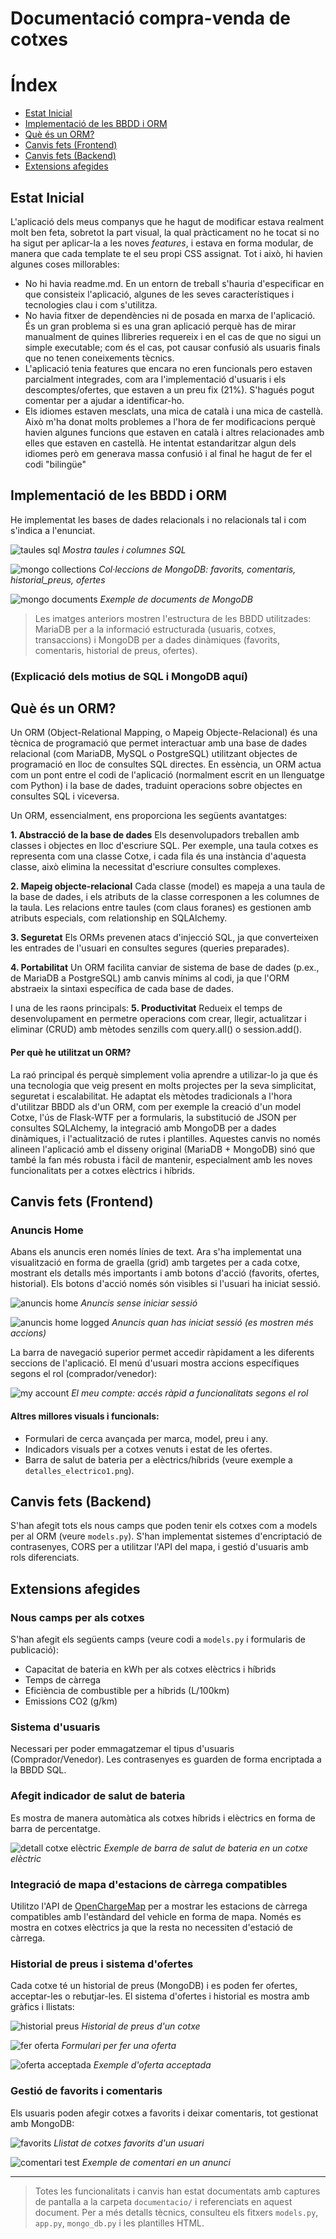 # Documentació compra-venda de cotxes

# Índex
- [Estat Inicial](#estat-inicial)
- [Implementació de les BBDD i ORM](#implementació-de-les-bbdd-i-orm)
- [Què és un ORM?](#què-és-un-orm)
- [Canvis fets (Frontend)](#canvis-fets-frontend)
- [Canvis fets (Backend)](#canvis-fets-backend)
- [Extensions afegides](#extensions-afegides)

## Estat Inicial
L'aplicació dels meus companys que he hagut de modificar estava realment molt ben feta, sobretot la part visual, la qual pràcticament no he tocat si no ha sigut per aplicar-la a les noves *features*, i estava en forma modular, de manera que cada template te el seu propi CSS assignat. Tot i això, hi havien algunes coses millorables:
- No hi havia readme.md. En un entorn de treball s'hauria d'especificar en que consisteix l'aplicació, algunes de les seves característiques i tecnologies clau i com s'utilitza.
- No havia fitxer de dependències ni de posada en marxa de l'aplicació. És un gran problema si es una gran aplicació perquè has de mirar manualment de quines llibreries requereix i en el cas de que no sigui un simple executable; com és el cas, pot causar confusió als usuaris finals que no tenen coneixements tècnics.
- L'aplicació tenia features que encara no eren funcionals pero estaven parcialment integrades, com ara l'implementació d'usuaris i els descomptes/ofertes, que estaven a un preu fix (21%). S'hagués pogut comentar per a ajudar a identificar-ho.
- Els idiomes estaven mesclats, una mica de català i una mica de castellà. Això m'ha donat molts problemes a l'hora de fer modificacions perquè havien algunes funcions que estaven en català i altres relacionades amb elles que estaven en castellà. He intentat estandaritzar algun dels idiomes però em generava massa confusió i al final he hagut de fer el codi "bilingüe"

## Implementació de les BBDD i ORM
He implementat les bases de dades relacionals i no relacionals tal i com s'indica a l'enunciat.

![taules sql](documentacio/sql.png)
*Mostra taules i columnes SQL*

![mongo collections](documentacio/mongo_cols.png)
*Col·leccions de MongoDB: favorits, comentaris, historial_preus, ofertes*

![mongo documents](documentacio/mongo_docs.png)
*Exemple de documents de MongoDB*

> Les imatges anteriors mostren l'estructura de les BBDD utilitzades: MariaDB per a la informació estructurada (usuaris, cotxes, transaccions) i MongoDB per a dades dinàmiques (favorits, comentaris, historial de preus, ofertes).

### (Explicació dels motius de SQL i MongoDB aquí)

## Què és un ORM?
Un ORM (Object-Relational Mapping, o Mapeig Objecte-Relacional) és una tècnica de programació que permet interactuar amb una base de dades relacional (com MariaDB, MySQL o PostgreSQL) utilitzant objectes de programació en lloc de consultes SQL directes. En essència, un ORM actua com un pont entre el codi de l'aplicació (normalment escrit en un llenguatge com Python) i la base de dades, traduint operacions sobre objectes en consultes SQL i viceversa.

Un ORM, essencialment, ens proporciona les següents avantatges:

**1. Abstracció de la base de dades**
    Els desenvolupadors treballen amb classes i objectes en lloc d'escriure SQL. Per exemple, una taula cotxes es representa com una classe Cotxe, i cada fila és una instància d'aquesta classe, això elimina la necessitat d'escriure consultes complexes.

**2. Mapeig objecte-relacional**
    Cada classe (model) es mapeja a una taula de la base de dades, i els atributs de la classe corresponen a les columnes de la taula. Les relacions entre taules (com claus foranes) es gestionen amb atributs especials, com relationship en SQLAlchemy.

**3. Seguretat**
    Els ORMs prevenen atacs d'injecció SQL, ja que converteixen les entrades de l'usuari en consultes segures (queries preparades).

**4. Portabilitat**
    Un ORM facilita canviar de sistema de base de dades (p.ex., de MariaDB a PostgreSQL) amb canvis mínims al codi, ja que l'ORM abstraeix la sintaxi específica de cada base de dades.

I una de les raons principals:
**5. Productivitat**
    Redueix el temps de desenvolupament en permetre operacions com crear, llegir, actualitzar i eliminar (CRUD) amb mètodes senzills com query.all() o session.add().
#### Per què he utilitzat un ORM?
La raó principal és perquè simplement volia aprendre a utilizar-lo ja que és una tecnologia que veig present en molts projectes per la seva simplicitat, seguretat i escalabilitat. He adaptat els mètodes tradicionals a l'hora d'utilitzar BBDD als d'un ORM, com per exemple la creació d'un model Cotxe, l'ús de Flask-WTF per a formularis, la substitució de JSON per consultes SQLAlchemy, la integració amb MongoDB per a dades dinàmiques, i l'actualització de rutes i plantilles. Aquestes canvis no només alineen l'aplicació amb el disseny original (MariaDB + MongoDB) sinó que també la fan més robusta i fàcil de mantenir, especialment amb les noves funcionalitats per a cotxes elèctrics i híbrids.

## Canvis fets (Frontend)

### Anuncis Home
Abans els anuncis eren només línies de text. Ara s'ha implementat una visualització en forma de graella (grid) amb targetes per a cada cotxe, mostrant els detalls més importants i amb botons d'acció (favorits, ofertes, historial). Els botons d'acció només són visibles si l'usuari ha iniciat sessió.

![anuncis home](documentacio/anuncios_home.png)
*Anuncis sense iniciar sessió*

![anuncis home logged](documentacio/anuncios_home_logged.png)
*Anuncis quan has iniciat sessió (es mostren més accions)*

La barra de navegació superior permet accedir ràpidament a les diferents seccions de l'aplicació. El menú d'usuari mostra accions específiques segons el rol (comprador/venedor):

![my account](documentacio/my_account.png)
*El meu compte: accés ràpid a funcionalitats segons el rol*

#### Altres millores visuals i funcionals:
- Formulari de cerca avançada per marca, model, preu i any.
- Indicadors visuals per a cotxes venuts i estat de les ofertes.
- Barra de salut de bateria per a elèctrics/híbrids (veure exemple a `detalles_electrico1.png`).

## Canvis fets (Backend)
S'han afegit tots els nous camps que poden tenir els cotxes com a models per al ORM (veure `models.py`). S'han implementat sistemes d'encriptació de contrasenyes, CORS per a utilitzar l'API del mapa, i gestió d'usuaris amb rols diferenciats.

## Extensions afegides

### Nous camps per als cotxes
S'han afegit els següents camps (veure codi a `models.py` i formularis de publicació):
- Capacitat de bateria en kWh per als cotxes elèctrics i híbrids
- Temps de càrrega
- Eficiència de combustible per a híbrids (L/100km)
- Emissions CO2 (g/km)

### Sistema d'usuaris
Necessari per poder emmagatzemar el tipus d'usuaris (Comprador/Venedor). Les contrasenyes es guarden de forma encriptada a la BBDD SQL.

### Afegit indicador de salut de bateria
Es mostra de manera automàtica als cotxes híbrids i elèctrics en forma de barra de percentatge.

![detall cotxe elèctric](documentacio/detalles_electrico1.png)
*Exemple de barra de salut de bateria en un cotxe elèctric*

### Integració de mapa d'estacions de càrrega compatibles
Utilitzo l'API de [OpenChargeMap](https://openchargemap.io) per a mostrar les estacions de càrrega compatibles amb l'estàndard del vehicle en forma de mapa. Només es mostra en cotxes elèctrics ja que la resta no necessiten d'estació de càrrega.

### Historial de preus i sistema d'ofertes
Cada cotxe té un historial de preus (MongoDB) i es poden fer ofertes, acceptar-les o rebutjar-les. El sistema d'ofertes i historial es mostra amb gràfics i llistats:

![historial preus](documentacio/historial_precios.png)
*Historial de preus d'un cotxe*

![fer oferta](documentacio/hacer_oferta.png)
*Formulari per fer una oferta*

![oferta acceptada](documentacio/oferta_aceptada1.png)
*Exemple d'oferta acceptada*

### Gestió de favorits i comentaris
Els usuaris poden afegir cotxes a favorits i deixar comentaris, tot gestionat amb MongoDB:

![favorits](documentacio/mis_favoritos.png)
*Llistat de cotxes favorits d'un usuari*

![comentari test](documentacio/test_comentario.png)
*Exemple de comentari en un anunci*

---

> Totes les funcionalitats i canvis han estat documentats amb captures de pantalla a la carpeta `documentacio/` i referenciats en aquest document. Per a més detalls tècnics, consulteu els fitxers `models.py`, `app.py`, `mongo_db.py` i les plantilles HTML.